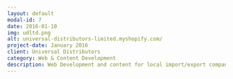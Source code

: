 ```yaml
---
layout: default
modal-id: 7
date: 2016-01-10
img: udltd.png
alt: universal-distributors-limited.myshopify.com/
project-date: January 2016
client: Universal Distributors
category: Web & Content Development
description: Web Development and content for local import/export company.
---
```

